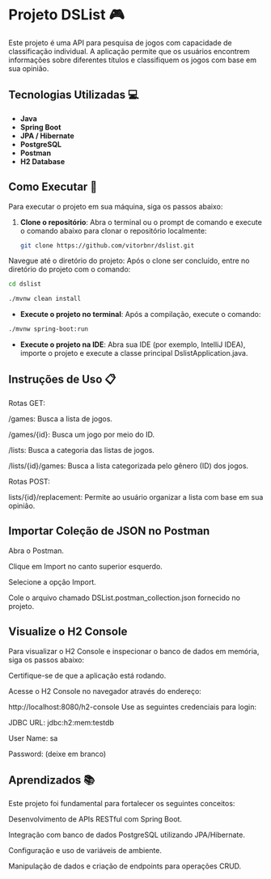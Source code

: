 # Projeto DSList 🎮

Este projeto é uma API para pesquisa de jogos com capacidade de classificação individual. A aplicação permite que os usuários encontrem informações sobre diferentes títulos e classifiquem os jogos com base em sua opinião.

## Tecnologias Utilizadas 💻

- **Java**
- **Spring Boot**
- **JPA / Hibernate**
- **PostgreSQL**
- **Postman**
- **H2 Database**

## Como Executar 🚀

Para executar o projeto em sua máquina, siga os passos abaixo:

1. **Clone o repositório**: Abra o terminal ou o prompt de comando e execute o comando abaixo para clonar o repositório localmente:
   ```bash
   git clone https://github.com/vitorbnr/dslist.git

Navegue até o diretório do projeto: Após o clone ser concluído, entre no diretório do projeto com o comando:

   ```bash
cd dslist
```
   
   ```bash
./mvnw clean install
```
- **Execute o projeto no terminal**: Após a compilação, execute o comando:

```bash
./mvnw spring-boot:run
```
- **Execute o projeto na IDE**: Abra sua IDE (por exemplo, IntelliJ IDEA), importe o projeto e execute a classe principal DslistApplication.java.

## Instruções de Uso 📋
Rotas GET:

/games: Busca a lista de jogos.

/games/{id}: Busca um jogo por meio do ID.

/lists: Busca a categoria das listas de jogos.

/lists/{id}/games: Busca a lista categorizada pelo gênero (ID) dos jogos.

Rotas POST:

lists/{id}/replacement: Permite ao usuário organizar a lista com base em sua opinião.

## Importar Coleção de JSON no Postman

Abra o Postman.

Clique em Import no canto superior esquerdo.

Selecione a opção Import.

Cole o arquivo chamado DSList.postman_collection.json fornecido no projeto.

## Visualize o H2 Console

Para visualizar o H2 Console e inspecionar o banco de dados em memória, siga os passos abaixo:

Certifique-se de que a aplicação está rodando.

Acesse o H2 Console no navegador através do endereço:

http://localhost:8080/h2-console
Use as seguintes credenciais para login:

JDBC URL: jdbc:h2:mem:testdb

User Name: sa

Password: (deixe em branco)

## Aprendizados 📚
Este projeto foi fundamental para fortalecer os seguintes conceitos:

Desenvolvimento de APIs RESTful com Spring Boot.

Integração com banco de dados PostgreSQL utilizando JPA/Hibernate.

Configuração e uso de variáveis de ambiente.

Manipulação de dados e criação de endpoints para operações CRUD.


